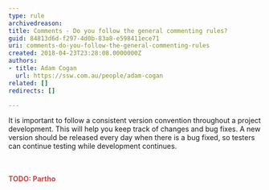 ```yaml
---
type: rule
archivedreason: 
title: Comments - Do you follow the general commenting rules?
guid: 84813d6d-f297-4d0b-83a8-e598411ece71
uri: comments-do-you-follow-the-general-commenting-rules
created: 2018-04-23T23:28:08.0000000Z
authors:
- title: Adam Cogan
  url: https://ssw.com.au/people/adam-cogan
related: []
redirects: []

---
```



It is important to follow a consistent version convention throughout a project development. This will help you keep track of changes and bug fixes. A new version should be released&#160;every day&#160;when there is a bug fixed, so testers can continue testing while development continues.<br>
<br><excerpt class='endintro'></excerpt><br>
<p><span style="color&#58;#cc4141;"><b>​TODO&#58; Partho</b></span><br></p>


